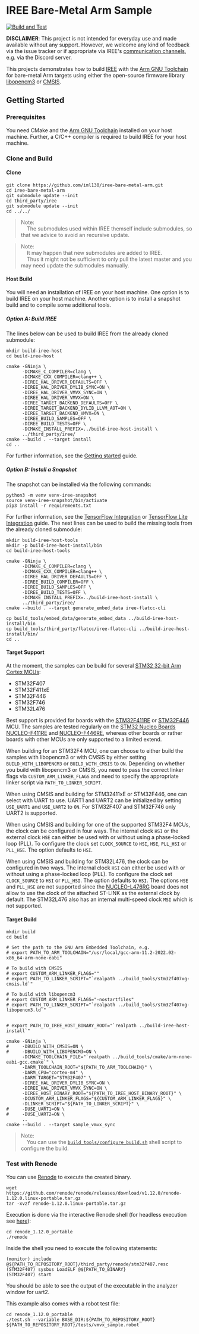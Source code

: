 # IREE Bare-Metal Arm Sample

[![Build and Test](https://github.com/iml130/iree-bare-metal-arm/actions/workflows/build-and-test.yml/badge.svg)](https://github.com/iml130/iree-bare-metal-arm/actions/workflows/build-and-test.yml)

**DISCLAIMER**:
This project is not intended for everyday use and made available without any support.
However, we welcome any kind of feedback via the issue tracker or if appropriate via IREE's [communication channels](https://github.com/google/iree#communication-channels), e.g. via the Discord server.

This projects demonstrates how to build [IREE](https://github.com/google/iree) with the [Arm GNU Toolchain](https://developer.arm.com/tools-and-software/open-source-software/developer-tools/gnu-toolchain) for bare-metal Arm targets using either the open-source firmware library [libopencm3](https://github.com/libopencm3/libopencm3) or [CMSIS](https://github.com/ARM-software/CMSIS_5).
## Getting Started

### Prerequisites

You need CMake and the [Arm GNU Toolchain](https://developer.arm.com/tools-and-software/open-source-software/developer-tools/gnu-toolchain) installed on your host machine. Further, a C/C++ compiler is required to build IREE for your host machine.

### Clone and Build
#### Clone

```shell
git clone https://github.com/iml130/iree-bare-metal-arm.git
cd iree-bare-metal-arm
git submodule update --init
cd third_party/iree
git submodule update --init
cd ../../
```
> Note:<br>
> &nbsp;&nbsp;&nbsp;&nbsp;The submodules used within IREE themself include submodules, so that we advice to avoid an recursive update.

> Note:<br>
> &nbsp;&nbsp;&nbsp;&nbsp;It may happen that new submodules are added to IREE.<br>
> &nbsp;&nbsp;&nbsp;&nbsp;Thus it might not be sufficient to only pull the latest master and you may need update the submodules manually.

#### Host Build

You will need an installation of IREE on your host machine.
One option is to build IREE on your host machine.
Another option is to install a snapshot build and to compile some additional tools.

##### Option A: Build IREE

The lines below can be used to build IREE from the already cloned submodule:

```shell
mkdir build-iree-host
cd build-iree-host

cmake -GNinja \
      -DCMAKE_C_COMPILER=clang \
      -DCMAKE_CXX_COMPILER=clang++ \
      -DIREE_HAL_DRIVER_DEFAULTS=OFF \
      -DIREE_HAL_DRIVER_DYLIB_SYNC=ON \
      -DIREE_HAL_DRIVER_VMVX_SYNC=ON \
      -DIREE_HAL_DRIVER_VMVX=ON \
      -DIREE_TARGET_BACKEND_DEFAULTS=OFF \
      -DIREE_TARGET_BACKEND_DYLIB_LLVM_AOT=ON \
      -DIREE_TARGET_BACKEND_VMVX=ON \
      -DIREE_BUILD_SAMPLES=OFF \
      -DIREE_BUILD_TESTS=OFF \
      -DCMAKE_INSTALL_PREFIX=../build-iree-host-install \
      ../third_party/iree/
cmake --build . --target install
cd ..
```

For further information, see the [Getting started](https://google.github.io/iree/building-from-source/getting-started/) guide.

##### Option B: Install a Snapshot

The snapshot can be installed via the following commands:

```shell
python3 -m venv venv-iree-snapshot
source venv-iree-snapshot/bin/activate
pip3 install -r requirements.txt
```

For further information, see the [TensorFlow Integration](https://google.github.io/iree/getting-started/tensorflow/) or [TensorFlow Lite Integration](https://google.github.io/iree/getting-started/tflite/) guide.
The next lines can be used to build the missing tools from the already cloned submodule:

```shell
mkdir build-iree-host-tools
mkdir -p build-iree-host-install/bin
cd build-iree-host-tools

cmake -GNinja \
      -DCMAKE_C_COMPILER=clang \
      -DCMAKE_CXX_COMPILER=clang++ \
      -DIREE_HAL_DRIVER_DEFAULTS=OFF \
      -DIREE_BUILD_COMPILER=OFF \
      -DIREE_BUILD_SAMPLES=OFF \
      -DIREE_BUILD_TESTS=OFF \
      -DCMAKE_INSTALL_PREFIX=../build-iree-host-install \
      ../third_party/iree/
cmake --build . --target generate_embed_data iree-flatcc-cli

cp build_tools/embed_data/generate_embed_data ../build-iree-host-install/bin
cp build_tools/third_party/flatcc/iree-flatcc-cli ../build-iree-host-install/bin/
cd ..
```

#### Target Support

At the moment, the samples can be build for several [STM32 32-bit Arm Cortex MCUs](https://www.st.com/en/microcontrollers-microprocessors/stm32-32-bit-arm-cortex-mcus.html):

 * STM32F407
 * STM32F411xE
 * STM32F446
 * STM32F746
 * STM32L476

Best support is provided for boards with the
[STM32F411RE](https://www.st.com/en/microcontrollers-microprocessors/stm32f411re.html) or
[STM32F446](https://www.st.com/en/microcontrollers-microprocessors/stm32f446.html) MCU.
The samples are tested regularly on the
[STM32 Nucleo Boards](https://www.st.com/en/evaluation-tools/stm32-nucleo-boards.html)
[NUCLEO-F411RE](https://www.st.com/en/evaluation-tools/nucleo-f411re.html) and
[NUCLEO-F446RE](https://www.st.com/en/evaluation-tools/nucleo-f446re.html),
whereas other boards or rather boards with other MCUs are only supported to a limited extend.


When building for an STM32F4 MCU, one can choose to either build the samples with libopencm3 or with CMSIS by either setting `BUILD_WITH_LIBOPENCM3` or `BUILD_WITH_CMSIS` to `ON`.
Depending on whether you build with libopencm3 or CMSIS, you need to pass the correct linker flags via `CUSTOM_ARM_LINKER_FLAGS`
and need to specify the appropriate linker script via `PATH_TO_LINKER_SCRIPT`.


When using CMSIS and building for STM32411xE or STM32F446, one can select with UART to use.
UART1 and UART2 can be initialized by setting `USE_UART1` and `USE_UART2` to `ON`.
For STM32F407 and STM32F746 only UART2 is supported.


When using CMSIS and building for one of the supported STM32F4 MCUs, the clock can be configured in four ways.
The internal clock `HSI` or the external clock `HSE` can either be used with or without using a phase-locked loop (PLL).
To configure the clock set `CLOCK_SOURCE` to `HSI`, `HSE`, `PLL_HSI` or `PLL_HSE`. The option defaults to `HSI`.

When using CMSIS and building for STM32L476, the clock can be configured in two ways.
The internal clock `HSI` can either be used with or without using a phase-locked loop (PLL).
To configure the clock set `CLOCK_SOURCE` to `HSI` or `PLL_HSI`. The option defaults to `HSI`. The options `HSE` and `PLL_HSE` are not supported since the [NUCLEO-L476RG](https://www.st.com/en/evaluation-tools/nucleo-l476rg.html) board does not allow to use the clock of the attached ST-LINK as the external clock by default. The STM32L476 also has an internal multi-speed clock `MSI` which is not supported.

#### Target Build

```shell
mkdir build
cd build

# Set the path to the GNU Arm Embedded Toolchain, e.g.
# export PATH_TO_ARM_TOOLCHAIN="/usr/local/gcc-arm-11.2-2022.02-x86_64-arm-none-eabi"

# To build with CMSIS
# export CUSTOM_ARM_LINKER_FLAGS=""
# export PATH_TO_LINKER_SCRIPT="`realpath ../build_tools/stm32f407xg-cmsis.ld`"

# To build with libopencm3
# export CUSTOM_ARM_LINKER_FLAGS="-nostartfiles"
# export PATH_TO_LINKER_SCRIPT="`realpath ../build_tools/stm32f407xg-libopencm3.ld`"


# export PATH_TO_IREE_HOST_BINARY_ROOT="`realpath ../build-iree-host-install`"

cmake -GNinja \
#     -DBUILD_WITH_CMSIS=ON \
#     -DBUILD_WITH_LIBOPENCM3=ON \
      -DCMAKE_TOOLCHAIN_FILE="`realpath ../build_tools/cmake/arm-none-eabi-gcc.cmake`" \
      -DARM_TOOLCHAIN_ROOT="${PATH_TO_ARM_TOOLCHAIN}" \
      -DARM_CPU="cortex-m4" \
      -DARM_TARGET="STM32F407" \
      -DIREE_HAL_DRIVER_DYLIB_SYNC=ON \
      -DIREE_HAL_DRIVER_VMVX_SYNC=ON \
      -DIREE_HOST_BINARY_ROOT="${PATH_TO_IREE_HOST_BINARY_ROOT}" \
      -DCUSTOM_ARM_LINKER_FLAGS="${CUSTOM_ARM_LINKER_FLAGS}" \
      -DLINKER_SCRIPT="${PATH_TO_LINKER_SCRIPT}" \
#     -DUSE_UART1=ON \
#     -DUSE_UART2=ON \
      ..
cmake --build . --target sample_vmvx_sync
```
> Note:<br>
> &nbsp;&nbsp;&nbsp;&nbsp;You can use the [`build_tools/configure_build.sh`](https://github.com/iml130/iree-bare-metal-arm/blob/main/build_tools/configure_build.sh) shell script to configure the build.

### Test with Renode

You can use [Renode](https://renode.io/) to execute the created binary.

```shell
wget https://github.com/renode/renode/releases/download/v1.12.0/renode-1.12.0.linux-portable.tar.gz
tar -xvzf renode-1.12.0.linux-portable.tar.gz
```
Execution is done via the interactive Renode shell (for headless execution see [here](https://github.com/renode/renode/issues/138)):

```shell
cd renode_1.12.0_portable
./renode
```
Inside the shell you need to execute the following statements:
```shell
(monitor) include @${PATH_TO_REPOSITORY_ROOT}/third_party/renode/stm32f407.resc
(STM32F407) sysbus LoadELF @${PATH_TO_BINARY}
(STM32F407) start
```
You should be able to see the output of the executable in the analyzer window for uart2.

This example also comes with a robot test file:

```shell
cd renode_1.12.0_portable
./test.sh --variable BASE_DIR:${PATH_TO_REPOSITORY_ROOT} ${PATH_TO_REPOSITORY_ROOT}/tests/vmvx_sample.robot
```
